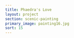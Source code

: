 ```yaml
---
title: Phaedra's Love
layout: project
section: scenic-painting
primary_image: painting16.jpg
sort: 15
---
```


